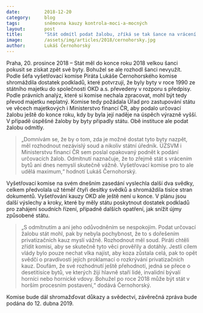 ```yaml
---
date:         2018-12-20
category:     blog
tags:         sněmovna kauzy kontrola-moci-a-mocných
layout:       post
title:        "Stát odmítl podat žalobu, zříká se tak šance na vrácení bytů OKD, kritizuje šéf vyšetřovací komise Lukáš Černohorský"
image:        /assets/img/articles/2018/cernohorsky.jpg
author:       Lukáš Černohorský
---
```

 
Praha, 20. prosince 2018 – Stát měl do konce roku 2018 velkou šanci pokusit se získat zpět své byty. Bohužel se ale rozhodl šanci nevyužít. Podle šéfa vyšetřovací komise Piráta Lukáše Černohorského komise shromáždila dostatek podkladů, které potvrzují, že byly byty v roce 1990 ze státního majetku do společnosti OKD a.s. převedeny v rozporu s předpisy. Podle právních analýz, které si komise nechala zpracovat, mohl být tedy převod majetku neplatný. Komise tedy požádala Úřad pro zastupování státu ve věcech majetkových i Ministerstvo financí ČR, aby podalo určovací žalobu ještě do konce roku, kdy by byla její naděje na úspěch výrazně vyšší. V případě úspěšné žaloby by byty připadly státu. Obě instituce ale podat žalobu odmítly. 

> „Domnívám se, že by o tom, zda je možné dostat tyto byty nazpět, měl rozhodnout nezávislý soud a nikoliv státní úředník. ÚZSVM i Ministerstvu financí ČR sem poslal opakovaný podnět k podání určovacích žalob. Odmítnutí naznačuje, že to zřejmě stát s vrácením bytů ani dnes nemyslí skutečně vážně. Vyšetřovací komise pro to ale udělá maximum,“ hodnotí Lukáš Černohorský.

Vyšetřovací komise na svém dnešním zasedání vyslechla další dva svědky, celkem předvolala už téměř čtyři desítky svědků a shromáždila tisíce stran dokumentů. Vyšetřování kauzy OKD ale ještě není u konce. V plánu jsou další výslechy a kroky, které by měly státu poskytnout dostatek podkladů pro zahájení soudních řízení, případně dalších opatření, jak snížit újmy způsobené státu.

> „S odmítnutím a ani jeho odůvodněním se nespokojím. Podat určovací žalobu stát mohl, pak by nebyla pochybnost, že to s dořešením privatizačních kauz myslí vážně. Rozhodnout měl soud. Piráti chtěli zřídit komisi, aby se skutečně tyto věci prověřily a dotáhly. Jestli cílem vlády bylo pouze nechat vlka najíst, aby koza zůstala celá, pak to opět svědčí o pravdivosti jejích proklamací o rozkrývání privatizačních kauz. Doufám, že své rozhodnutí ještě přehodnotí, jedná se přece o desetitisíce bytů, ve kterých žijí hlavně staří lidé, invalidní bývalí horníci nebo hornické vdovy. Bohužel po roce 2018 může být stát v horším procesním postavení,“ dodává Černohorský.

Komise bude dál shromažďovat důkazy a svědectví, závěrečná zpráva bude podána do 12. dubna 2019.
